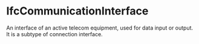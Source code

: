 IfcCommunicationInterface
=========================
An interface of an active telecom equipment, used for data input or output. It
is a subtype of connection interface.


